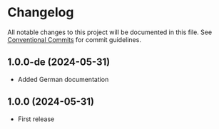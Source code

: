 # Changelog

All notable changes to this project will be documented in this file. See
[Conventional Commits](https://conventionalcommits.org) for commit guidelines.

## 1.0.0-de (2024-05-31)

* Added German documentation

## 1.0.0 (2024-05-31)

* First release

